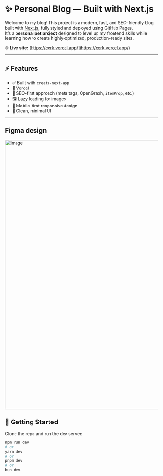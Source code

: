# ✨ Personal Blog — Built with Next.js

Welcome to my blog! This project is a modern, fast, and SEO-friendly blog built with [Next.js](https://nextjs.org), fully styled and deployed using GitHub Pages.  
It’s a **personal pet project** designed to level up my frontend skills while learning how to create highly-optimized, production-ready sites.

🌐 **Live site:** [https://cerk.vercel.app/](https://cerk.vercel.app/)

---

## ⚡ Features

- ✅ Built with `create-next-app`
- 🚀 Vercel 
- 🧠 SEO-first approach (meta tags, OpenGraph, `itemProp`, etc.)
- 🖼️ Lazy loading for images
- 📱 Mobile-first responsive design
- 🌙 Clean, minimal UI

---


## Figma design
<img width="2503" height="887" alt="image" src="https://github.com/user-attachments/assets/0af632a4-0d58-43bf-800d-a27b08d75c65" />

## 🚀 Getting Started

Clone the repo and run the dev server:

```bash
npm run dev
# or
yarn dev
# or
pnpm dev
# or
bun dev
```

